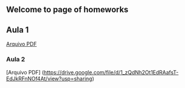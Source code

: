 ## Welcome  to page  of  homeworks

## Aula 1

[Arquivo PDF](https://drive.google.com/file/d/11vTLf5jJgB3AmNKngbwOxyQfvGk-O0nl/view?usp=sharing)

### Aula 2

[Arquivo PDF] (https://drive.google.com/file/d/1_zQdNh2Ot1EdRAafsT-EdJkRFnNOf4At/view?usp=sharing)
